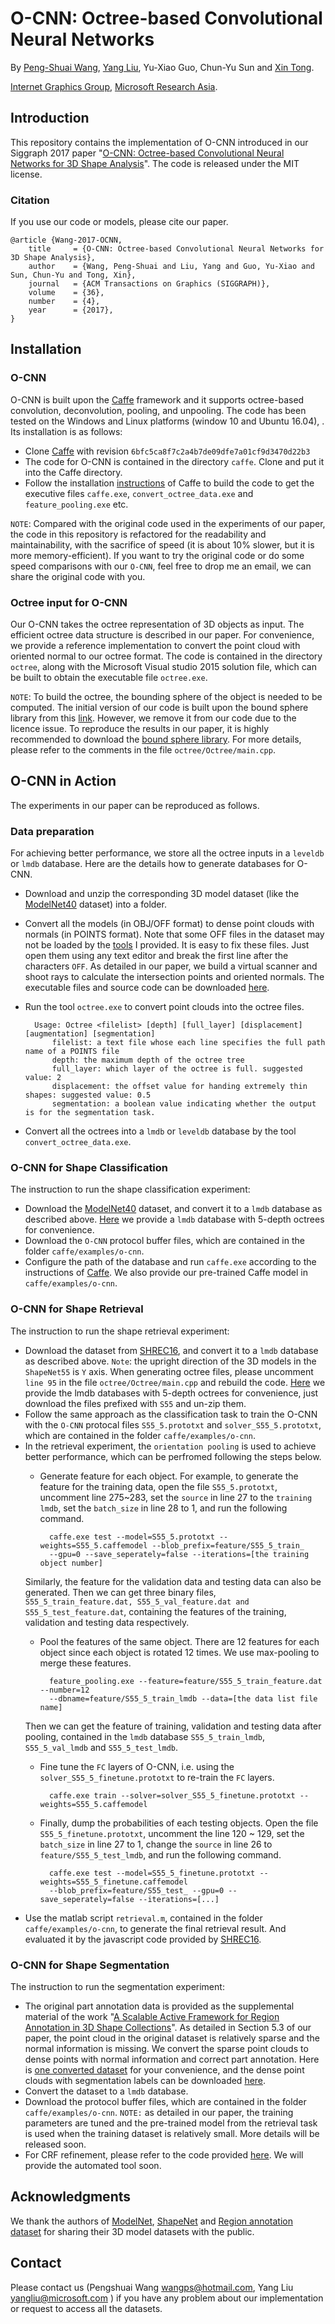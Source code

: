 # O-CNN: Octree-based Convolutional Neural Networks 

By [Peng-Shuai Wang](https://wang-ps.github.io/), [Yang Liu](https://xueyuhanlang.github.io/), Yu-Xiao Guo, Chun-Yu Sun and [Xin Tong](https://www.microsoft.com/en-us/research/people/xtong/).

[Internet Graphics Group](https://www.microsoft.com/en-us/research/group/internet-graphics/), [Microsoft Research Asia](https://www.microsoft.com/en-us/research/lab/microsoft-research-asia/).

## Introduction 

This repository contains the implementation of O-CNN introduced in our Siggraph 2017 paper "[O-CNN: Octree-based Convolutional Neural Networks for 3D Shape Analysis](http://wang-ps.github.io/O-CNN.html)".  The code is released under the MIT license.

### Citation
If you use our code or models, please cite our paper.

    @article {Wang-2017-OCNN,
        title     = {O-CNN: Octree-based Convolutional Neural Networks for 3D Shape Analysis},
        author    = {Wang, Peng-Shuai and Liu, Yang and Guo, Yu-Xiao and Sun, Chun-Yu and Tong, Xin},
        journal   = {ACM Transactions on Graphics (SIGGRAPH)},
        volume    = {36},
        number    = {4},
        year      = {2017},
    }


## Installation

### O-CNN
O-CNN is built upon the [Caffe](https://github.com/BVLC/caffe) framework and it supports octree-based convolution, deconvolution, pooling, and unpooling. The code has been tested on the Windows and Linux platforms  (window 10 and Ubuntu 16.04), . Its installation is as follows:

- Clone [Caffe](https://github.com/BVLC/caffe) with revision `6bfc5ca8f7c2a4b7de09dfe7a01cf9d3470d22b3`
- The code for O-CNN is contained in the directory `caffe`. Clone and put it into the Caffe directory. 
- Follow the installation [instructions](https://github.com/BVLC/caffe/tree/windows) of Caffe to build the code to get the executive files `caffe.exe`, `convert_octree_data.exe` and `feature_pooling.exe` etc.

`NOTE`: Compared with the original code used in the experiments of our paper, the code in this repository is refactored for the readability and maintainability, with the sacrifice of speed (it is about 10% slower, but it is more memory-efficient). If you want to try the original code or do some speed comparisons with our `O-CNN`, feel free to drop me an email, we can share the original code with you.

### Octree input for O-CNN
Our O-CNN takes the octree representation of 3D objects as input.  The efficient octree data structure is described in our paper. For convenience, we provide a reference implementation to convert the point cloud with oriented normal to our octree format. The code is contained in the directory `octree`, along with the Microsoft Visual studio 2015 solution file, which can be built to obtain the executable file `octree.exe`. 

`NOTE`: To build the octree, the bounding sphere of the object is needed to be computed. The initial version of our code is built upon the bound sphere library from this [link](https://people.inf.ethz.ch/gaertner/subdir/software/miniball.html). However, we remove it from our code due to the licence issue. To reproduce the results in our paper, it is highly recommended to download the [bound sphere library](https://people.inf.ethz.ch/gaertner/subdir/software/miniball.html). For more details, please refer to the comments in the file `octree/Octree/main.cpp`.

## O-CNN in Action
The experiments in our paper can be reproduced as follows.

### Data preparation
For achieving better performance,  we store all the octree inputs in a  `leveldb` or `lmdb` database. Here are the details how to generate databases for O-CNN.

- Download and unzip the corresponding 3D model dataset (like the [ModelNet40](http://modelnet.cs.princeton.edu) dataset) into a folder.
- Convert all the models (in OBJ/OFF format) to dense point clouds with normals (in POINTS format). Note that some OFF files in the dataset may not be loaded by the [tools](https://github.com/wang-ps/O-CNN/tree/master/virtual%20scanner) I provided. It is easy to fix these files. Just open them using any text editor and break the first line after the characters `OFF`.
As detailed in our paper, we build a virtual scanner and shoot rays to calculate the intersection points and oriented normals. The executable files and source code can be downloaded [here](https://github.com/wang-ps/O-CNN/tree/master/virtual%20scanner). 
- Run the tool `octree.exe` to convert point clouds into the octree files.
        
        Usage: Octree <filelist> [depth] [full_layer] [displacement] [augmentation] [segmentation]
            filelist: a text file whose each line specifies the full path name of a POINTS file
            depth: the maximum depth of the octree tree
            full_layer: which layer of the octree is full. suggested value: 2
            displacement: the offset value for handing extremely thin shapes: suggested value: 0.5
            segmentation: a boolean value indicating whether the output is for the segmentation task.

- Convert all the octrees into a `lmdb` or `leveldb` database by the tool `convert_octree_data.exe`.


### O-CNN for Shape Classification 
The instruction to run the shape classification experiment:

- Download the [ModelNet40](http://modelnet.cs.princeton.edu/ModelNet40.zip) dataset, and convert it to a `lmdb` database as described above. [Here](https://www.dropbox.com/s/vzmxsqkp2lwwwp8/ModelNet40_5.zip?dl=0) we provide a `lmdb` database with 5-depth octrees for convenience.
- Download the `O-CNN` protocol buffer files, which are contained in the folder `caffe/examples/o-cnn`.
- Configure the path of the database and run `caffe.exe` according to the instructions of [Caffe](http://caffe.berkeleyvision.org/tutorial/interfaces.html). We also provide our pre-trained Caffe model in `caffe/examples/o-cnn`.

### O-CNN for Shape Retrieval
The instruction to run the shape retrieval experiment:

- Download the dataset from  [SHREC16](http://shapenet.cs.stanford.edu/shrec16/), and convert it to a `lmdb` database as described above. 
`Note`: the upright direction of the 3D models in the `ShapeNet55` is `Y` axis. When generating octree files, please uncomment `line 95` in the file `octree/Octree/main.cpp` and rebuild the code.
[Here](http://pan.baidu.com/s/1mieF2J2) we provide the lmdb databases with 5-depth octrees for convenience, just download the files prefixed with `S55` and un-zip them.
- Follow the same approach as the classification task to train the O-CNN with the `O-CNN` protocal files `S55_5.prototxt` and `solver_S55_5.prototxt`, which are contained in the folder `caffe/examples/o-cnn`.
- In the retrieval experiment, the `orientation pooling` is used to achieve better performance, which can be perfromed following the steps below.
    - Generate feature for each object. For example, to generate the feature for the training data, open the file `S55_5.prototxt`, uncomment line 275~283, set the `source` in line 27 to the `training lmdb`, set the `batch_size` in line 28  to 1, and run the following command.
            
            caffe.exe test --model=S55_5.prototxt --weights=S55_5.caffemodel --blob_prefix=feature/S55_5_train_ 
            --gpu=0 --save_seperately=false --iterations=[the training object number]

    Similarly, the feature for the validation data and testing data can also be generated. Then we can get three binary files, `S55_5_train_feature.dat, S55_5_val_feature.dat and S55_5_test_feature.dat`, containing the features of the training, validation and testing data respectively.
    - Pool the features of the same object. There are 12 features for each object since each object is rotated 12 times. We use max-pooling to merge these features.
            
            feature_pooling.exe --feature=feature/S55_5_train_feature.dat --number=12 
            --dbname=feature/S55_5_train_lmdb --data=[the data list file name]

    Then we can get the feature of training, validation and testing data after pooling, contained in the `lmdb` database `S55_5_train_lmdb`, `S55_5_val_lmdb` and `S55_5_test_lmdb`.
    - Fine tune the `FC` layers of O-CNN, i.e. using the `solver_S55_5_finetune.prototxt` to re-train the `FC` layers.
            
            caffe.exe train --solver=solver_S55_5_finetune.prototxt --weights=S55_5.caffemodel

    - Finally, dump the probabilities of each testing objects. Open the file `S55_5_finetune.prototxt`, uncomment the line 120 ~ 129, set the `batch_size` in line 27 to 1, change the `source` in line 26 to `feature/S55_5_test_lmdb`, and run the following command.
            
            caffe.exe test --model=S55_5_finetune.prototxt --weights=S55_5_finetune.caffemodel 
            --blob_prefix=feature/S55_test_ --gpu=0 --save_seperately=false --iterations=[...]
            
- Use the matlab script `retrieval.m`, contained in the folder `caffe/examples/o-cnn`, to generate the final retrieval result. And evaluated it by the javascript code provided by [SHREC16](http://shapenet.cs.stanford.edu/shrec16/code/Evaluator.zip).

### O-CNN for Shape Segmentation
The instruction to run the segmentation experiment: 

- The original part annotation data is provided as the supplemental material of the work "[A Scalable Active Framework for Region Annotation in 3D Shape Collections](http://cs.stanford.edu/~ericyi/project_page/part_annotation/index.html)". As detailed in Section 5.3 of our paper, the point cloud in the original dataset is relatively sparse and the normal information is missing. We convert the sparse point clouds to dense points with normal information and correct part annotation.  Here is [one converted dataset](http://pan.baidu.com/s/1gfN5tPh) for your convenience, and the dense point clouds with segmentation labels can be downloaded [here](http://pan.baidu.com/s/1mieF2J2).
- Convert the dataset to a `lmdb` database.
- Download the protocol buffer files, which are contained in the folder `caffe/examples/o-cnn`. `NOTE:` as detailed in our paper, the training parameters are tuned and the pre-trained model from the retrieval task is used when the training dataset is relatively small. More details will be released soon.
- For CRF refinement, please refer to the code provided [here](https://github.com/wang-ps/O-CNN/tree/master/densecrf).  We will provide the automated tool soon.

## Acknowledgments

We thank the authors of [ModelNet](http://modelnet.cs.princeton.edu), [ShapeNet](http://shapenet.cs.stanford.edu/shrec16/) and [Region annotation dataset](http://cs.stanford.edu/~ericyi/project_page/part_annotation/index.html) for sharing their 3D model datasets with the public.

## Contact

Please contact us (Pengshuai Wang wangps@hotmail.com, Yang Liu yangliu@microsoft.com ) if you have any problem about our implementation or request to access all the datasets.  

